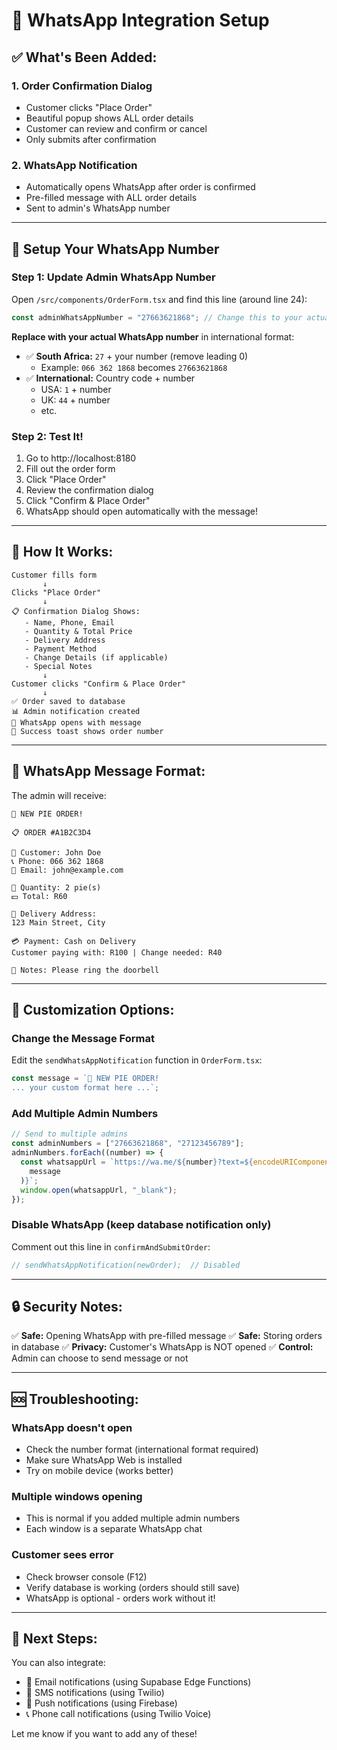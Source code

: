 # 📱 WhatsApp Integration Setup

## ✅ What's Been Added:

### 1. **Order Confirmation Dialog**

- Customer clicks "Place Order"
- Beautiful popup shows ALL order details
- Customer can review and confirm or cancel
- Only submits after confirmation

### 2. **WhatsApp Notification**

- Automatically opens WhatsApp after order is confirmed
- Pre-filled message with ALL order details
- Sent to admin's WhatsApp number

---

## 🔧 Setup Your WhatsApp Number

### Step 1: Update Admin WhatsApp Number

Open `/src/components/OrderForm.tsx` and find this line (around line 24):

```typescript
const adminWhatsAppNumber = "27663621868"; // Change this to your actual number
```

**Replace with your actual WhatsApp number** in international format:

- ✅ **South Africa:** `27` + your number (remove leading 0)
  - Example: `066 362 1868` becomes `27663621868`
- ✅ **International:** Country code + number
  - USA: `1` + number
  - UK: `44` + number
  - etc.

### Step 2: Test It!

1. Go to http://localhost:8180
2. Fill out the order form
3. Click "Place Order"
4. Review the confirmation dialog
5. Click "Confirm & Place Order"
6. WhatsApp should open automatically with the message!

---

## 🎉 How It Works:

```
Customer fills form
       ↓
Clicks "Place Order"
       ↓
📋 Confirmation Dialog Shows:
   - Name, Phone, Email
   - Quantity & Total Price
   - Delivery Address
   - Payment Method
   - Change Details (if applicable)
   - Special Notes
       ↓
Customer clicks "Confirm & Place Order"
       ↓
✅ Order saved to database
📊 Admin notification created
📱 WhatsApp opens with message
🎊 Success toast shows order number
```

---

## 📱 WhatsApp Message Format:

The admin will receive:

```
🔔 NEW PIE ORDER!

📋 ORDER #A1B2C3D4

👤 Customer: John Doe
📞 Phone: 066 362 1868
📧 Email: john@example.com

🥧 Quantity: 2 pie(s)
💵 Total: R60

📍 Delivery Address:
123 Main Street, City

💳 Payment: Cash on Delivery
Customer paying with: R100 | Change needed: R40

📝 Notes: Please ring the doorbell
```

---

## 🎨 Customization Options:

### Change the Message Format

Edit the `sendWhatsAppNotification` function in `OrderForm.tsx`:

```typescript
const message = `🔔 NEW PIE ORDER!
... your custom format here ...`;
```

### Add Multiple Admin Numbers

```typescript
// Send to multiple admins
const adminNumbers = ["27663621868", "27123456789"];
adminNumbers.forEach((number) => {
  const whatsappUrl = `https://wa.me/${number}?text=${encodeURIComponent(
    message
  )}`;
  window.open(whatsappUrl, "_blank");
});
```

### Disable WhatsApp (keep database notification only)

Comment out this line in `confirmAndSubmitOrder`:

```typescript
// sendWhatsAppNotification(newOrder);  // Disabled
```

---

## 🔒 Security Notes:

✅ **Safe:** Opening WhatsApp with pre-filled message
✅ **Safe:** Storing orders in database
✅ **Privacy:** Customer's WhatsApp is NOT opened
✅ **Control:** Admin can choose to send message or not

---

## 🆘 Troubleshooting:

### WhatsApp doesn't open

- Check the number format (international format required)
- Make sure WhatsApp Web is installed
- Try on mobile device (works better)

### Multiple windows opening

- This is normal if you added multiple admin numbers
- Each window is a separate WhatsApp chat

### Customer sees error

- Check browser console (F12)
- Verify database is working (orders should still save)
- WhatsApp is optional - orders work without it!

---

## 🎯 Next Steps:

You can also integrate:

- 📧 Email notifications (using Supabase Edge Functions)
- 📲 SMS notifications (using Twilio)
- 🔔 Push notifications (using Firebase)
- 📞 Phone call notifications (using Twilio Voice)

Let me know if you want to add any of these!
